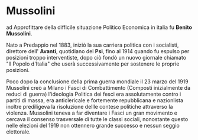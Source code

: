 # Mussolini

ad Approfittare della difficile situazione Politico Economica in italia fu **Benito Mussolini**. 

Nato a Predappio nel 1883, iniziò la sua carriera politica con i socialisti, direttore dell' **Avanti**, quotidiano del **Psi**, fino al 1914 quando fu espulso per posizioni troppo interventiste,
dopo ciò fondò un nuovo giornale chiamato "Il Popolo d'Italia" che userà successivamente per sostenere le proprie posizioni.

Poco dopo la conclusione della prima guerra mondiale il 23 marzo del 1919 Mussolini creò a Milano i Fasci di Combattimento (Composti inizialmente da reduci di guerra)
l'ideologia Politica dei fesci era assolutamente contro i partiti di massa, era anticlericale e fortemente repubblicana e nazionlista inoltre prediligeva la risoluzione dellle contese politiche attraverso la violenza.
Mussolini teneva a far diventare i Fasci un gran movimento e cercava il consenso trasversale di tutte le classi sociali, nonostante questo nelle elezioni del 1919 non ottennero grande successo e nessun seggio elettorale.
<!--stackedit_data:
eyJoaXN0b3J5IjpbLTcxMjQ3MzQwOSwtMTYyNzg1MDA3MCwtNz
c0NTg3NzQ2LC01MDA3ODQ0NDYsMTY5MjY3ODE0NywtNjk1NTEx
MDk0LDI3MDc0NTYxNCwxMjI4MTk4ODgyLDczMDk5ODExNl19
-->